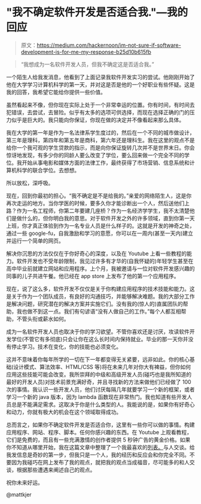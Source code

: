 # "我不确定软件开发是否适合我."—我的回应

> 原文：<https://medium.com/hackernoon/im-not-sure-if-software-development-is-for-me-my-response-b25d10b615fb>

> “我想成为一名软件开发人员，但我不确定这是否适合我。”

一个陌生人给我发消息，他看到了上面记录我软件开发实习的尝试。他刚刚开始了他在大学学习计算机科学的第一天，并对这是否是他的一个好职业有些怀疑。这是我的回答，我希望它能给你提供一些价值。

虽然看起来不像，但你现在实际上处于一个非常幸运的位置。你有时间，有时间去犯错误，去尝试，去冒险。似乎有太多的选项可供选择，而现在选择正确的门的压力似乎是巨大的。我只能向你保证，你现在做的决定并不像看起来那么具体。

我在大学的第一年是作为一名法律系学生度过的，然后在一个不同的城市做设计，第三年是理科，第四年和第五年是商科，第六年还是理科生。我在这里的观点不是给你一个我可观的学生贷款的指示，而是向你保证旋转几次并不是世界末日。你会惊讶地发现，有多少你的同龄人要么改变了学位，要么回来做一个完全不同的学位。我开始从事电影和媒体方面的法律工作，最终获得了市场营销、信息系统和计算机科学的联合学位。去想想。

所以放松，深呼吸。

现在，回到你最初的担心。“我不确定是不是给我的。”亲爱的网络陌生人，这是你再次走运的地方。当你学医的时候，要多久你才能诊断出一个人，然后送他们上路？作为一名工程师，你第二年要建几座桥？作为一名经济学学生，我不太清楚他们是做什么的，但你明白我的意思。对于软件开发之外的许多领域，直到你第一天上班，你才真正体验到作为一名专业人员是什么样子的。这就是开发的神奇之处，通过一些 google-fu，自我激励和学习的意愿，你可以在一周内(甚至一天内)建立并运行一个简单的网页。

解决你沉思的方法仅仅在于你好奇心的深度，以及在 Youtube 上看一些教程的能力。软件开发也不受年龄限制，我见过许多有才华的(自我怀疑的)年轻学生甚至在高中毕业前就建立网站和应用程序。上个月，我被邀请与一位对软件开发感兴趣的同事的儿子共进午餐。他已经在 app store 上发布了他的第一个应用程序。

现在，说了这么多，软件开发不仅仅是关于你构建应用程序的技术技能和能力。这是关于作为一个团队成员，有良好的沟通技巧，并能够解决难题。我的大部分工作是解决问题，研究潜在的解决方案并实施它们。没有我的(惊人的)直属团队的帮助，我也做不到这一点。我们有句谚语“没有人做自己的工作。”每个人都互相帮助，不管头衔或薪水如何。

成为一名软件开发人员也取决于你的学习欲望。不管你喜欢还是讨厌，攻读软件开发学位(不管它有多彻底)只会让你在这么长时间内保持就业。毕业的那一天你并没有停止学习。技术在变化，你的技能也必须变化。

这并不意味着你每年所学的一切在下一年都变得无关紧要，远非如此。你的核心基础(设计模式、算法效率、HTML/CSS 等)将在未来几年对你大有裨益，但你如何应用这些技能可能会改变。我所崇拜的中级和高级开发人员(碰巧也是我所知道的最好的开发人员)对技术前景充满好奇，并且寻找新的方法来做他们已经做了 100 次的事情。我认识一些开发人员，他们讨厌每隔几年就要学习一个新的框架，或者学习一个新的 java 版本，因为 lambda 函数现在非常热门。我也知道有些开发人员总是不能满足需求。这取决于你是什么类型的人。我能说的是，如果你有好奇心和动力，你就有极大的机会在这个领域取得成功。

总而言之，如果你不确定软件开发是否适合你，这里有一些你可以做的事情。构建应用程序、网站、程序、脚本。任何你感兴趣的东西。在 Youtube 上观看教程，它们是免费的，而且有一些充满激情的创作者提供 5 秒钟广告的黄金价格。如果你不知道从哪里开始，我在这篇文章中整理了一个我最喜欢的[列表。](/@mattkjer/the-best-youtube-channels-for-developers-4a08677f1ac1)与人交谈。给我发信息是奇妙的第一步，但我只是一个人，我的经历和反应会和你完全不同。不要因为我碰巧在网上发布了我的观点，就把我的观点当成福音，尽可能多的和人交谈，根据那些遭遇来阐述自己的观点。

祝你未来好运。

@mattkjer